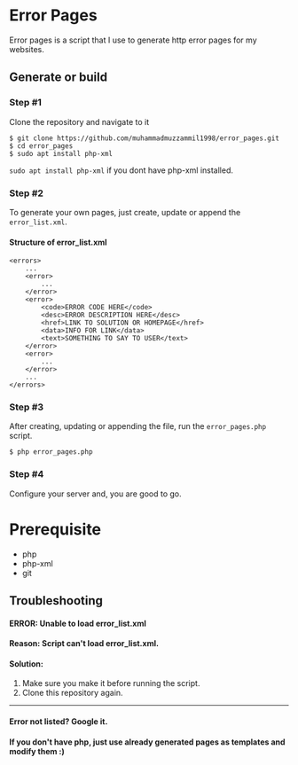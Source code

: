 # Error Pages
Error pages is a script that I use to generate http error pages for my websites. 

## Generate or build
### Step #1
Clone the repository and navigate to it
```
$ git clone https://github.com/muhammadmuzzammil1998/error_pages.git
$ cd error_pages
$ sudo apt install php-xml
```
`sudo apt install php-xml` if you dont have php-xml installed.
### Step #2
To generate your own pages, just create, update or append the `error_list.xml`.
#### Structure of error_list.xml
```
<errors>
	...
	<error>
		...
	</error>
	<error>
		<code>ERROR CODE HERE</code>
		<desc>ERROR DESCRIPTION HERE</desc>
		<href>LINK TO SOLUTION OR HOMEPAGE</href>
		<data>INFO FOR LINK</data>
		<text>SOMETHING TO SAY TO USER</text>
	</error>
	<error>
		...
	</error>
	...
</errors>
```  
### Step #3
After creating, updating or appending the file, run the `error_pages.php` script.
```
$ php error_pages.php
```
### Step #4
Configure your server and, you are good to go. 
# Prerequisite
* php
* php-xml
* git

## Troubleshooting
#### ERROR: Unable to load error_list.xml
#### Reason: Script can't load error_list.xml. 
#### Solution:
1. Make sure you make it before running the script.
2. Clone this repository again. 
---
#### Error not listed? Google it.
#### If you don't have php, just use already generated pages as templates and modify them :)
